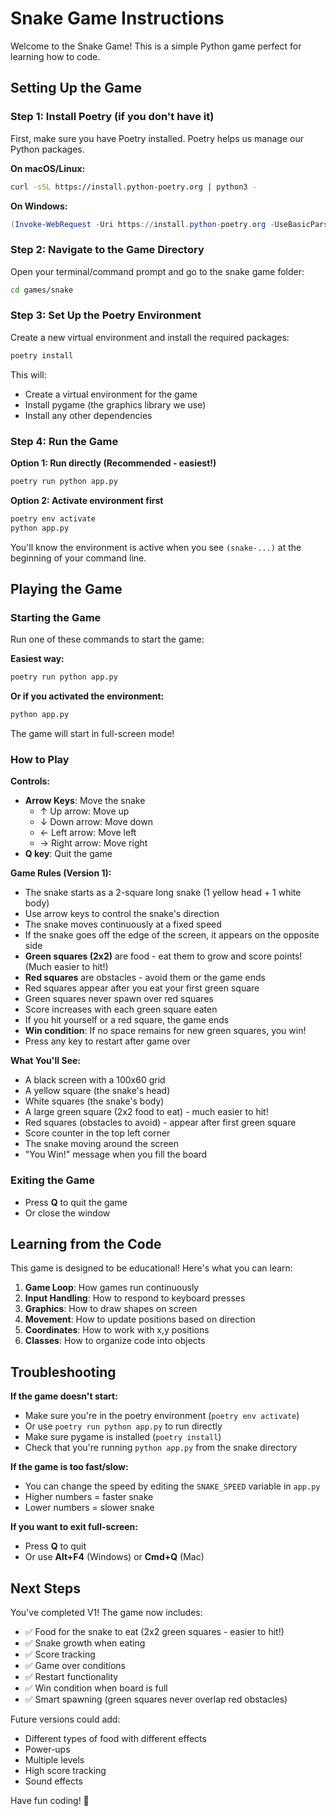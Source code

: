 # Snake Game Instructions

Welcome to the Snake Game! This is a simple Python game perfect for learning how to code.

## Setting Up the Game

### Step 1: Install Poetry (if you don't have it)
First, make sure you have Poetry installed. Poetry helps us manage our Python packages.

**On macOS/Linux:**
```bash
curl -sSL https://install.python-poetry.org | python3 -
```

**On Windows:**
```powershell
(Invoke-WebRequest -Uri https://install.python-poetry.org -UseBasicParsing).Content | py -
```

### Step 2: Navigate to the Game Directory
Open your terminal/command prompt and go to the snake game folder:
```bash
cd games/snake
```

### Step 3: Set Up the Poetry Environment
Create a new virtual environment and install the required packages:
```bash
poetry install
```

This will:
- Create a virtual environment for the game
- Install pygame (the graphics library we use)
- Install any other dependencies

### Step 4: Run the Game
**Option 1: Run directly (Recommended - easiest!)**
```bash
poetry run python app.py
```

**Option 2: Activate environment first**
```bash
poetry env activate
python app.py
```

You'll know the environment is active when you see `(snake-...)` at the beginning of your command line.

## Playing the Game

### Starting the Game
Run one of these commands to start the game:

**Easiest way:**
```bash
poetry run python app.py
```

**Or if you activated the environment:**
```bash
python app.py
```

The game will start in full-screen mode!

### How to Play

**Controls:**
- **Arrow Keys**: Move the snake
  - ↑ Up arrow: Move up
  - ↓ Down arrow: Move down
  - ← Left arrow: Move left
  - → Right arrow: Move right
- **Q key**: Quit the game

**Game Rules (Version 1):**
- The snake starts as a 2-square long snake (1 yellow head + 1 white body)
- Use arrow keys to control the snake's direction
- The snake moves continuously at a fixed speed
- If the snake goes off the edge of the screen, it appears on the opposite side
- **Green squares (2x2)** are food - eat them to grow and score points! (Much easier to hit!)
- **Red squares** are obstacles - avoid them or the game ends
- Red squares appear after you eat your first green square
- Green squares never spawn over red squares
- Score increases with each green square eaten
- If you hit yourself or a red square, the game ends
- **Win condition**: If no space remains for new green squares, you win!
- Press any key to restart after game over

**What You'll See:**
- A black screen with a 100x60 grid
- A yellow square (the snake's head)
- White squares (the snake's body)
- A large green square (2x2 food to eat) - much easier to hit!
- Red squares (obstacles to avoid) - appear after first green square
- Score counter in the top left corner
- The snake moving around the screen
- "You Win!" message when you fill the board

### Exiting the Game
- Press **Q** to quit the game
- Or close the window

## Learning from the Code

This game is designed to be educational! Here's what you can learn:

1. **Game Loop**: How games run continuously
2. **Input Handling**: How to respond to keyboard presses
3. **Graphics**: How to draw shapes on screen
4. **Movement**: How to update positions based on direction
5. **Coordinates**: How to work with x,y positions
6. **Classes**: How to organize code into objects

## Troubleshooting

**If the game doesn't start:**
- Make sure you're in the poetry environment (`poetry env activate`)
- Or use `poetry run python app.py` to run directly
- Make sure pygame is installed (`poetry install`)
- Check that you're running `python app.py` from the snake directory

**If the game is too fast/slow:**
- You can change the speed by editing the `SNAKE_SPEED` variable in `app.py`
- Higher numbers = faster snake
- Lower numbers = slower snake

**If you want to exit full-screen:**
- Press **Q** to quit
- Or use **Alt+F4** (Windows) or **Cmd+Q** (Mac)

## Next Steps

You've completed V1! The game now includes:
- ✅ Food for the snake to eat (2x2 green squares - easier to hit!)
- ✅ Snake growth when eating
- ✅ Score tracking
- ✅ Game over conditions
- ✅ Restart functionality
- ✅ Win condition when board is full
- ✅ Smart spawning (green squares never overlap red obstacles)

Future versions could add:
- Different types of food with different effects
- Power-ups
- Multiple levels
- High score tracking
- Sound effects

Have fun coding! 🐍 